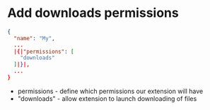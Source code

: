 # Add downloads permissions

```json
{
  "name": "My",
  ...
  |{|"permissions": [
    "downloads"
  ]|}|,
  ...
}
```

- permissions - define which permissions our extension will have
- "downloads" - allow extension to launch downloading of files
